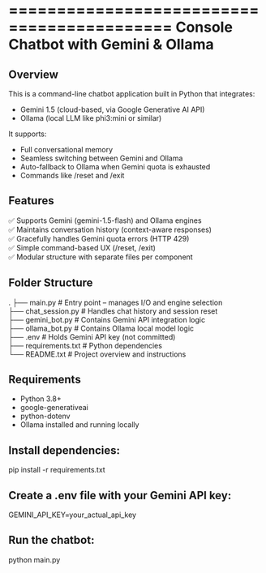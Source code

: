 ===========================================
Console Chatbot with Gemini & Ollama
===========================================

Overview
--------
This is a command-line chatbot application built in Python that integrates:
- Gemini 1.5 (cloud-based, via Google Generative AI API)
- Ollama (local LLM like phi3:mini or similar)

It supports:
- Full conversational memory
- Seamless switching between Gemini and Ollama
- Auto-fallback to Ollama when Gemini quota is exhausted
- Commands like /reset and /exit

Features
--------
✅ Supports Gemini (gemini-1.5-flash) and Ollama engines  
✅ Maintains conversation history (context-aware responses)  
✅ Gracefully handles Gemini quota errors (HTTP 429)  
✅ Simple command-based UX (/reset, /exit)  
✅ Modular structure with separate files per component

Folder Structure
----------------
.
├── main.py             # Entry point – manages I/O and engine selection  
├── chat_session.py     # Handles chat history and session reset  
├── gemini_bot.py       # Contains Gemini API integration logic  
├── ollama_bot.py       # Contains Ollama local model logic  
├── .env                # Holds Gemini API key (not committed)  
├── requirements.txt    # Python dependencies  
└── README.txt          # Project overview and instructions

Requirements
------------
- Python 3.8+
- google-generativeai
- python-dotenv
- Ollama installed and running locally

Install dependencies:
---------------------
pip install -r requirements.txt

Create a .env file with your Gemini API key:
---------------------
GEMINI_API_KEY=your_actual_api_key

Run the chatbot:
---------------------
python main.py
